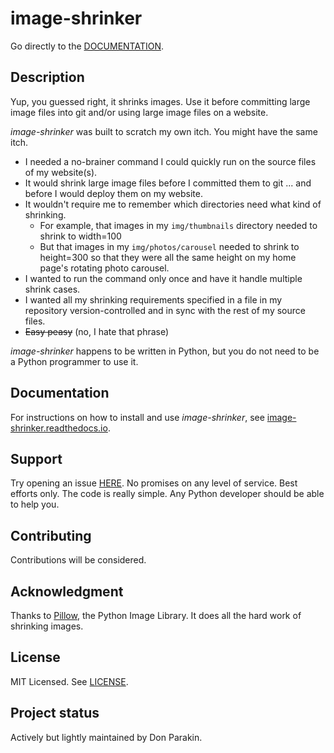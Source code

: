 # image-shrinker

Go directly to the [DOCUMENTATION](https://image-shrinker.readthedocs.io/).

## Description
Yup, you guessed right, it shrinks images.
Use it before committing large image files into git and/or using large image files on a website.

*image-shrinker* was built to scratch my own itch.
You might have the same itch.

- I needed a no-brainer command I could quickly run on the source files of my website(s).
- It would shrink large image files before I committed them to git ... and before I would
  deploy them on my website.
- It wouldn't require me to remember which directories need what kind of shrinking.
  - For example, that images in my `img/thumbnails` directory needed to shrink to width=100
  - But that images in my `img/photos/carousel` needed to shrink to height=300
    so that they were all the same height on my home page's rotating photo carousel.
- I wanted to run the command only once and have it handle multiple shrink cases.
- I wanted all my shrinking requirements specified in a file in my repository
  version-controlled and in sync with the rest of my source files.
- ~~Easy peasy~~ (no, I hate that phrase)

*image-shrinker* happens to be written in Python,
but you do not need to be a Python programmer to use it.

## Documentation
For instructions on how to install and use *image-shrinker*,
see [image-shrinker.readthedocs.io](https://image-shrinker.readthedocs.io/).

## Support
Try opening an issue [HERE](https://gitlab.com/parakin/image-shrinker/-/issues).
No promises on any level of service. Best efforts only.
The code is really simple. Any Python developer should be able to help you.

## Contributing
Contributions will be considered.

## Acknowledgment
Thanks to [Pillow](https://pillow.readthedocs.io/en/stable/), the Python Image Library.
It does all the hard work of shrinking images.

## License
MIT Licensed. See [LICENSE](LICENSE).

## Project status
Actively but lightly maintained by Don Parakin.
